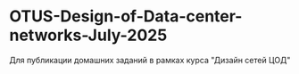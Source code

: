 # OTUS-Design-of-Data-center-networks-July-2025
Для публикации домашних заданий в рамках курса "Дизайн сетей ЦОД"
